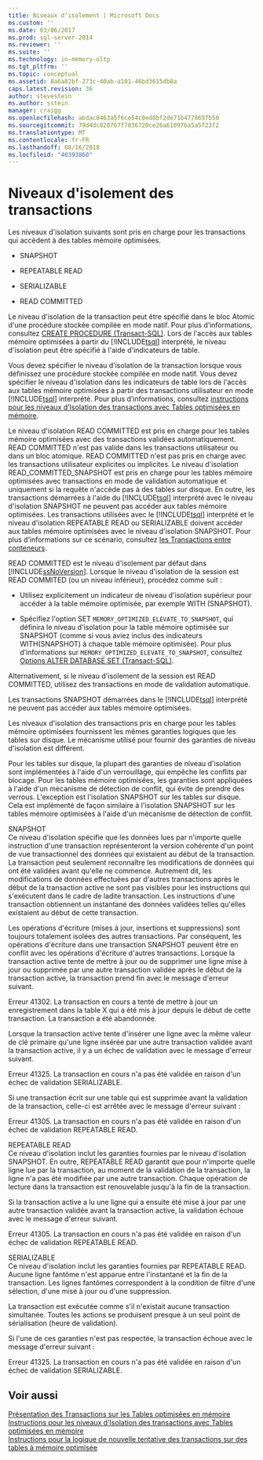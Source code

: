 ```yaml
---
title: Niveaux d’isolement | Microsoft Docs
ms.custom: ''
ms.date: 03/06/2017
ms.prod: sql-server-2014
ms.reviewer: ''
ms.suite: ''
ms.technology: in-memory-oltp
ms.tgt_pltfrm: ''
ms.topic: conceptual
ms.assetid: 8a6a82bf-273c-40ab-a101-46bd3615db8a
caps.latest.revision: 36
author: stevestein
ms.author: sstein
manager: craigg
ms.openlocfilehash: abdac8463a5f6ce54c0ed8bf2de71b477865fb50
ms.sourcegitcommit: 79d4dc820767f7836720ce26a61097ba5a5f23f2
ms.translationtype: MT
ms.contentlocale: fr-FR
ms.lasthandoff: 08/16/2018
ms.locfileid: "40393860"
---
```

# <a name="transaction-isolation-levels"></a>Niveaux d'isolement des transactions
  Les niveaux d'isolation suivants sont pris en charge pour les transactions qui accèdent à des tables mémoire optimisées.  
  
-   SNAPSHOT  
  
-   REPEATABLE READ  
  
-   SERIALIZABLE  
  
-   READ COMMITTED  
  
 Le niveau d'isolation de la transaction peut être spécifié dans le bloc Atomic d'une procédure stockée compilée en mode natif. Pour plus d’informations, consultez [CREATE PROCEDURE &#40;Transact-SQL&#41;](/sql/t-sql/statements/create-procedure-transact-sql). Lors de l'accès aux tables mémoire optimisées à partir du [!INCLUDE[tsql](../includes/tsql-md.md)] interprété, le niveau d'isolation peut être spécifié à l'aide d'indicateurs de table.  
  
 Vous devez spécifier le niveau d'isolation de la transaction lorsque vous définissez une procédure stockée compilée en mode natif. Vous devez spécifier le niveau d'isolation dans les indicateurs de table lors de l'accès aux tables mémoire optimisées à partir des transactions utilisateur en mode [!INCLUDE[tsql](../includes/tsql-md.md)] interprété. Pour plus d’informations, consultez [instructions pour les niveaux d’Isolation des transactions avec Tables optimisées en mémoire](../relational-databases/in-memory-oltp/memory-optimized-tables.md).  
  
 Le niveau d'isolation READ COMMITTED est pris en charge pour les tables mémoire optimisées avec des transactions validées automatiquement. READ COMMITTED n'est pas valide dans les transactions utilisateur ou dans un bloc atomique. READ COMMITTED n'est pas pris en charge avec les transactions utilisateur explicites ou implicites. Le niveau d'isolation READ_COMMITTED_SNAPSHOT est pris en charge pour les tables mémoire optimisées avec transactions en mode de validation automatique et uniquement si la requête n'accède pas à des tables sur disque. En outre, les transactions démarrées à l'aide du [!INCLUDE[tsql](../includes/tsql-md.md)] interprété avec le niveau d'isolation SNAPSHOT ne peuvent pas accéder aux tables mémoire optimisées. Les transactions utilisées avec le [!INCLUDE[tsql](../includes/tsql-md.md)] interprété et le niveau d'isolation REPEATABLE READ ou SERIALIZABLE doivent accéder aux tables mémoire optimisées avec le niveau d'isolation SNAPSHOT. Pour plus d’informations sur ce scénario, consultez [les Transactions entre conteneurs](cross-container-transactions.md).  
  
 READ COMMITTED est le niveau d'isolement par défaut dans [!INCLUDE[ssNoVersion](../includes/ssnoversion-md.md)]. Lorsque le niveau d'isolation de la session est READ COMMITED (ou un niveau inférieur), procédez comme suit :  
  
-   Utilisez explicitement un indicateur de niveau d'isolation supérieur pour accéder à la table mémoire optimisée, par exemple WITH (SNAPSHOT).  
  
-   Spécifiez l'option SET `MEMORY_OPTIMIZED_ELEVATE_TO_SNAPSHOT`, qui définira le niveau d'isolation pour la table mémoire optimisée sur SNAPSHOT (comme si vous aviez inclus des indicateurs WITH(SNAPSHOT) à chaque table mémoire optimisée). Pour plus d’informations sur `MEMORY_OPTIMIZED_ELEVATE_TO_SNAPSHOT`, consultez [Options ALTER DATABASE SET &#40;Transact-SQL&#41;](/sql/t-sql/statements/alter-database-transact-sql-set-options).  
  
 Alternativement, si le niveau d'isolement de la session est READ COMMITTED, utilisez des transactions en mode de validation automatique.  
  
 Les transactions SNAPSHOT démarrées dans le [!INCLUDE[tsql](../includes/tsql-md.md)] interprété ne peuvent pas accéder aux tables mémoire optimisées.  
  
 Les niveaux d'isolation des transactions pris en charge pour les tables mémoire optimisées fournissent les mêmes garanties logiques que les tables sur disque. Le mécanisme utilisé pour fournir des garanties de niveau d'isolation est différent.  
  
 Pour les tables sur disque, la plupart des garanties de niveau d'isolation sont implémentées à l'aide d'un verrouillage, qui empêche les conflits par blocage. Pour les tables mémoire optimisées, les garanties sont appliquées à l'aide d'un mécanisme de détection de conflit, qui évite de prendre des verrous. L'exception est l'isolation SNAPSHOT sur les tables sur disque. Cela est implémenté de façon similaire à l'isolation SNAPSHOT sur les tables mémoire optimisées à l'aide d'un mécanisme de détection de conflit.  
  
 SNAPSHOT  
 Ce niveau d'isolation spécifie que les données lues par n'importe quelle instruction d'une transaction représenteront la version cohérente d'un point de vue transactionnel des données qui existaient au début de la transaction. La transaction peut seulement reconnaître les modifications de données qui ont été validées avant qu'elle ne commence. Autrement dit, les modifications de données effectuées par d'autres transactions après le début de la transaction active ne sont pas visibles pour les instructions qui s'exécutent dans le cadre de ladite transaction. Les instructions d'une transaction obtiennent un instantané des données validées telles qu'elles existaient au début de cette transaction.  
  
 Les opérations d'écriture (mises à jour, insertions et suppressions) sont toujours totalement isolées des autres transactions. Par conséquent, les opérations d'écriture dans une transaction SNAPSHOT peuvent être en conflit avec les opérations d'écriture d'autres transactions. Lorsque la transaction active tente de mettre à jour ou de supprimer une ligne mise à jour ou supprimée par une autre transaction validée après le début de la transaction active, la transaction prend fin avec le message d'erreur suivant.  
  
 Erreur 41302. La transaction en cours a tenté de mettre à jour un enregistrement dans la table X qui a été mis à jour depuis le début de cette transaction. La transaction a été abandonnée.  
  
 Lorsque la transaction active tente d'insérer une ligne avec la même valeur de clé primaire qu'une ligne insérée par une autre transaction validée avant la transaction active, il y a un échec de validation avec le message d'erreur suivant.  
  
 Erreur 41325. La transaction en cours n'a pas été validée en raison d'un échec de validation SERIALIZABLE.  
  
 Si une transaction écrit sur une table qui est supprimée avant la validation de la transaction, celle-ci est arrêtée avec le message d'erreur suivant :  
  
 Erreur 41305. La transaction en cours n'a pas été validée en raison d'un échec de validation REPEATABLE READ.  
  
 REPEATABLE READ  
 Ce niveau d'isolation inclut les garanties fournies par le niveau d'isolation SNAPSHOT. En outre, REPEATABLE READ garantit que pour n'importe quelle ligne lue par la transaction, au moment de la validation de la transaction, la ligne n'a pas été modifiée par une autre transaction. Chaque opération de lecture dans la transaction est renouvelable jusqu'à la fin de la transaction.  
  
 Si la transaction active a lu une ligne qui a ensuite été mise à jour par une autre transaction validée avant la transaction active, la validation échoue avec le message d'erreur suivant.  
  
 Erreur 41305. La transaction en cours n'a pas été validée en raison d'un échec de validation REPEATABLE READ.  
  
 SERIALIZABLE  
 Ce niveau d'isolation inclut les garanties fournies par REPEATABLE READ. Aucune ligne fantôme n'est apparue entre l'instantané et la fin de la transaction. Les lignes fantômes correspondent à la condition de filtre d'une sélection, d'une mise à jour ou d'une suppression.  
  
 La transaction est exécutée comme s'il n'existait aucune transaction simultanée. Toutes les actions se produisent presque à un seul point de sérialisation (heure de validation).  
  
 Si l'une de ces garanties n'est pas respectée, la transaction échoue avec le message d'erreur suivant :  
  
 Erreur 41325. La transaction en cours n'a pas été validée en raison d'un échec de validation SERIALIZABLE.  
  
## <a name="see-also"></a>Voir aussi  
 [Présentation des Transactions sur les Tables optimisées en mémoire](../../2014/database-engine/understanding-transactions-on-memory-optimized-tables.md)   
 [Instructions pour les niveaux d’Isolation des transactions avec Tables optimisées en mémoire](../relational-databases/in-memory-oltp/memory-optimized-tables.md)   
 [Instructions pour la logique de nouvelle tentative des transactions sur des tables à mémoire optimisée](../../2014/database-engine/guidelines-for-retry-logic-for-transactions-on-memory-optimized-tables.md)  
  
  
